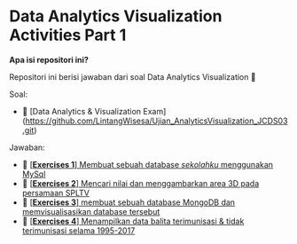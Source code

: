 # Data Analytics Visualization Activities Part 1

**Apa isi repositori ini?**

Repositori ini berisi jawaban dari soal Data Analytics Visualization 🚀

Soal: 
- 📔 [Data Analytics & Visualization Exam] (https://github.com/LintangWisesa/Ujian_AnalyticsVisualization_JCDS03.git)

Jawaban:
- 💪 [[**Exercises 1**] Membuat sebuah database *sekolahku* menggunakan MySql](modules/part-1/soal1-mysql-school-db.md)
- 💪 [[**Exercises 2**] Mencari nilai dan menggambarkan area 3D pada persamaan SPLTV](modules/part-1/soal2-spltv.md)
- 💪 [[**Exercises 3**] membuat sebuah database MongoDB dan memvisualisasikan database tersebut](modules/part-1/soal3-mongo-kampus-db.md)
- 💪 [[**Exercises 4**] Menampilkan data balita terimunisasi & tidak terimunisasi selama 1995-2017](modules/part-1/soal4-imunisasi-.md)
